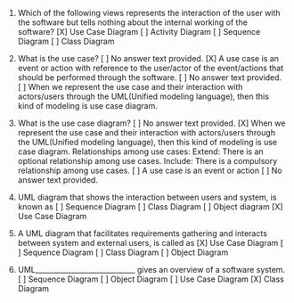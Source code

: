 1. Which of the following views represents the interaction of the user with the software but tells nothing about the internal working of the software?
   [X] Use Case Diagram
   [ ]   Activity Diagram
   [ ]   Sequence Diagram
   [ ]   Class Diagram
2. What is the use case?
   [ ] No answer text provided.
   [X]  A use case is an event or action with reference to the user/actor of the event/actions that should be performed through the software.
   [ ] No answer text provided.
   [ ] When we represent the use case and their interaction with actors/users through the UML(Unified modeling language), then this kind of modeling is use case diagram.

3. What is the use case diagram?
   [ ] No answer text provided.
   [X] When we represent the use case and their interaction with actors/users through the UML(Unified modeling language), then this kind of modeling is use case diagram. Relationships among use cases: Extend: There is an optional relationship among use cases. Include: There is a compulsory relationship among use cases.
   [ ] A use case is an event or action
   [ ] No answer text provided.
4. UML diagram that shows the interaction between users and system, is known as
   [ ] Sequence Diagram
   [ ] Class Diagram
   [ ] Object diagram
   [X] Use Case Diagram
5. A UML diagram that facilitates requirements gathering and interacts between system and external users, is called as
   [X] Use Case Diagram
   [ ] Sequence Diagram
   [ ] Class Diagram
   [ ] Object Diagram
6. UML____________________________ gives an overview of a software system.
   [ ] Sequence Diagram
   [ ] Object Diagram
   [ ] Use Case Diagram
   [X] Class Diagram